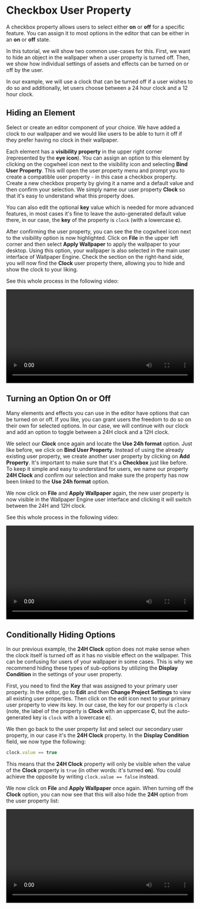 # Checkbox User Property

A checkbox property allows users to select either **on** or **off** for a specific feature. You can assign it to most options in the editor that can be either in an **on** or **off** state.

In this tutorial, we will show two common use-cases for this. First, we want to hide an object in the wallpaper when a user property is turned off. Then, we show how individual settings of assets and effects can be turned on or off by the user.

In our example, we will use a clock that can be turned off if a user wishes to do so and additionally, let users choose between a 24 hour clock and a 12 hour clock.

## Hiding an Element

Select or create an editor component of your choice. We have added a clock to our wallpaper and we would like users to be able to turn it off if they prefer having no clock in their wallpaper.

Each element has a **visibility property** in the upper right corner (represented by the **eye icon**). You can assign an option to this element by clicking on the cogwheel icon next to the visibility icon and selecting **Bind User Property**. This will open the user property menu and prompt you to create a compatible user property - in this case a checkbox property. Create a new checkbox property by giving it a name and a default value and then confirm your selection. We simply name our user property **Clock** so that it's easy to understand what this property does.

You can also edit the optional **key** value which is needed for more advanced features, in most cases it's fine to leave the auto-generated default value there, in our case, the **key** of the property is `clock` (with a lowercase **c**).

After confirming the user property, you can see the the cogwheel icon next to the visibility option is now highlighted. Click on **File** in the upper left corner and then select **Apply Wallpaper** to apply the wallpaper to your desktop. Using this option, your wallpaper is also selected in the main user interface of Wallpaper Engine. Check the section on the right-hand side, you will now find the **Clock** user property there, allowing you to hide and show the clock to your liking.

See this whole process in the following video:

<video width="100%" controls loop>
  <source :src="$withBase('/videos/property_checkbox.mp4')" type="video/mp4">
  Your browser does not support the video tag.
</video>

## Turning an Option On or Off

Many elements and effects you can use in the editor have options that can be turned on or off. If you like, you can grant users the freedom to do so on their own for selected options. In our case, we will continue with our clock and add an option to toggle between a 24H clock and a 12H clock. 

We select our **Clock** once again and locate the **Use 24h format** option. Just like before, we click on **Bind User Property**. Instead of using the already existing user property, we create another user property by clicking on **Add Property**. It's important to make sure that it's a **Checkbox** just like before. To keep it simple and easy to understand for users, we name our property **24H Clock** and confirm our selection and make sure the property has now been linked to the **Use 24h format** option.

We now click on **File** and **Apply Wallpaper** again, the new user property is now visible in the Wallpaper Engine user interface and clicking it will switch between the 24H and 12H clock.

See this whole process in the following video:

<video width="100%" controls loop>
  <source :src="$withBase('/videos/property_checkbox_secondary.mp4')" type="video/mp4">
  Your browser does not support the video tag.
</video>

## Conditionally Hiding Options

In our previous example, the **24H Clock** option does not make sense when the clock itself is turned off as it has no visible effect on the wallpaper. This can be confusing for users of your wallpaper in some cases. This is why we recommend hiding these types of sub-options by utilizing the **Display Condition** in the settings of your user property.

First, you need to find the **Key** that was assigned to your primary user property. In the editor, go to **Edit** and then **Change Project Settings** to view all existing user properties. Then click on the edit icon next to your primary user property to view its key. In our case, the key for our property is `clock` (note, the label of the property is **Clock** with an uppercase **C**, but the auto-generated key is `clock` with a lowercase **c**).

We then go back to the user property list and select our secondary user property, in our case it's the **24H Clock** property. In the **Display Condition** field, we now type the following:

```js
clock.value == true
```

This means that the **24H Clock** property will only be visible when the value of the **Clock** property is `true` (in other words: it's turned **on**). You could achieve the opposite by writing `clock.value == false` instead.

We now click on **File** and **Apply Wallpaper** once again. When turning off the **Clock** option, you can now see that this will also hide the **24H** option from the user property list:

<video width="100%" controls loop>
  <source :src="$withBase('/videos/property_checkbox_secondary_visibility.mp4')" type="video/mp4">
  Your browser does not support the video tag.
</video>